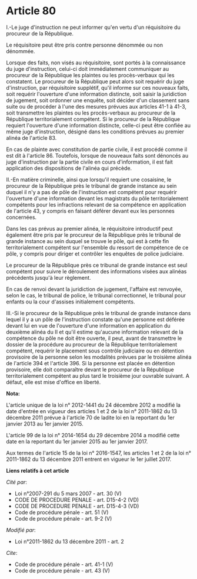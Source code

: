 # Article 80

I.-Le juge d'instruction ne peut informer qu'en vertu d'un réquisitoire du procureur de la République. 

Le réquisitoire peut être pris contre personne dénommée ou non dénommée. 

Lorsque des faits, non visés au réquisitoire, sont portés à la connaissance du juge d'instruction, celui-ci doit
immédiatement communiquer au procureur de la République les plaintes ou les procès-verbaux qui les constatent. Le procureur
de la République peut alors soit requérir du juge d'instruction, par réquisitoire supplétif, qu'il informe sur ces nouveaux
faits, soit requérir l'ouverture d'une information distincte, soit saisir la juridiction de jugement, soit ordonner une
enquête, soit décider d'un classement sans suite ou de procéder à l'une des mesures prévues aux articles 41-1 à 41-3, soit
transmettre les plaintes ou les procès-verbaux au procureur de la République territorialement compétent. Si le procureur de
la République requiert l'ouverture d'une information distincte, celle-ci peut être confiée au même juge d'instruction,
désigné dans les conditions prévues au premier alinéa de l'article 83. 

En cas de plainte avec constitution de partie civile, il est procédé comme il est dit à l'article 86. Toutefois, lorsque de
nouveaux faits sont dénoncés au juge d'instruction par la partie civile en cours d'information, il est fait application des
dispositions de l'alinéa qui précède. 

II.-En matière criminelle, ainsi que lorsqu'il requiert une cosaisine, le procureur de la République près le tribunal de
grande instance au sein duquel il n'y a pas de pôle de l'instruction est compétent pour requérir l'ouverture d'une
information devant les magistrats du pôle territorialement compétents pour les infractions relevant de sa compétence en
application de l'article 43, y compris en faisant déférer devant eux les personnes concernées. 

Dans les cas prévus au premier alinéa, le réquisitoire introductif peut également être pris par le procureur de la République
près le tribunal de grande instance au sein duquel se trouve le pôle, qui est à cette fin territorialement compétent sur
l'ensemble du ressort de compétence de ce pôle, y compris pour diriger et contrôler les enquêtes de police judiciaire. 

Le procureur de la République près ce tribunal de grande instance est seul compétent pour suivre le déroulement des
informations visées aux alinéas précédents jusqu'à leur règlement. 

En cas de renvoi devant la juridiction de jugement, l'affaire est renvoyée, selon le cas, le tribunal de police, le tribunal
correctionnel, le tribunal pour enfants ou la cour d'assises initialement compétents. 

III.-Si le procureur de la République près le tribunal de grande instance dans lequel il y a un pôle de l'instruction
constate qu'une personne est déférée devant lui en vue de l'ouverture d'une information en application du deuxième alinéa du
II et qu'il estime qu'aucune information relevant de la compétence du pôle ne doit être ouverte, il peut, avant de
transmettre le dossier de la procédure au procureur de la République territorialement compétent, requérir le placement sous
contrôle judiciaire ou en détention provisoire de la personne selon les modalités prévues par le troisième alinéa de
l'article 394 et l'article 396. Si la personne est placée en détention provisoire, elle doit comparaître devant le procureur
de la République territorialement compétent au plus tard le troisième jour ouvrable suivant. A défaut, elle est mise d'office
en liberté.

**Nota:**

L'article unique de la loi n° 2012-1441 du 24 décembre 2012 a modifié la date d'entrée en vigueur des articles 1 et 2 de la
loi n° 2011-1862 du 13 décembre 2011 prévue à l'article 70 de ladite loi en la reportant du 1er janvier 2013 au 1er janvier
2015.

L'article 99 de la loi n° 2014-1654 du 29 décembre 2014 a modifié cette date en la reportant du 1er janvier 2015 au 1er
janvier 2017.

Aux termes de l'article 15 de la loi n° 2016-1547, les articles 1 et 2 de la loi n° 2011-1862 du 13 décembre 2011 entrent en
vigueur le 1er juillet 2017.

**Liens relatifs à cet article**

_Cité par_:

  - Loi n°2007-291 du 5 mars 2007 - art. 30 (V)
  - CODE DE PROCEDURE PENALE - art. D15-4-2 (VD)
  - CODE DE PROCEDURE PENALE - art. D15-4-3 (VD)
  - Code de procédure pénale - art. 51 (V)
  - Code de procédure pénale - art. 9-2 (V)

_Modifié par_:

  - Loi n°2011-1862 du 13 décembre 2011 - art. 2

_Cite_:

  - Code de procédure pénale - art. 41-1 (V)
  - Code de procédure pénale - art. 43 (V)
